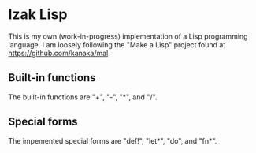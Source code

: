 # Izak Lisp

This is my own (work-in-progress) implementation of a Lisp programming language. I am loosely following the "Make a Lisp" project found at https://github.com/kanaka/mal.

## Built-in functions

The built-in functions are "+", "-", "\*", and "/".

## Special forms

The impemented special forms are "def!", "let\*", "do", and "fn\*".
